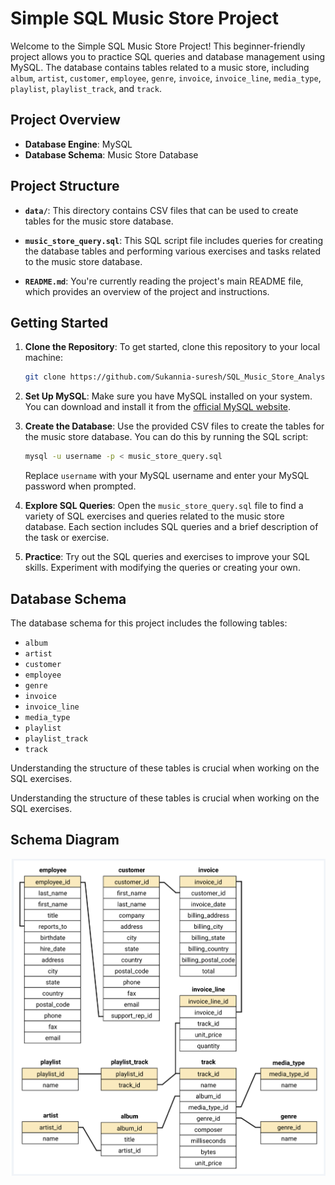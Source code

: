 # Simple SQL Music Store Project

Welcome to the Simple SQL Music Store Project! This beginner-friendly project allows you to practice SQL queries and database management using MySQL. The database contains tables related to a music store, including `album`, `artist`, `customer`, `employee`, `genre`, `invoice`, `invoice_line`, `media_type`, `playlist`, `playlist_track`, and `track`.

## Project Overview

- **Database Engine**: MySQL
- **Database Schema**: Music Store Database

## Project Structure

- **`data/`**: This directory contains CSV files that can be used to create tables for the music store database.

- **`music_store_query.sql`**: This SQL script file includes queries for creating the database tables and performing various exercises and tasks related to the music store database.

- **`README.md`**: You're currently reading the project's main README file, which provides an overview of the project and instructions.

## Getting Started

1. **Clone the Repository**: To get started, clone this repository to your local machine:

   ```bash
   git clone https://github.com/Sukannia-suresh/SQL_Music_Store_Analysis.git
   ```

2. **Set Up MySQL**: Make sure you have MySQL installed on your system. You can download and install it from the [official MySQL website](https://dev.mysql.com/downloads/).

3. **Create the Database**: Use the provided CSV files to create the tables for the music store database. You can do this by running the SQL script:

   ```bash
   mysql -u username -p < music_store_query.sql
   ```

   Replace `username` with your MySQL username and enter your MySQL password when prompted.

4. **Explore SQL Queries**: Open the `music_store_query.sql` file to find a variety of SQL exercises and queries related to the music store database. Each section includes SQL queries and a brief description of the task or exercise.

5. **Practice**: Try out the SQL queries and exercises to improve your SQL skills. Experiment with modifying the queries or creating your own.


## Database Schema

The database schema for this project includes the following tables:

- `album`
- `artist`
- `customer`
- `employee`
- `genre`
- `invoice`
- `invoice_line`
- `media_type`
- `playlist`
- `playlist_track`
- `track`

Understanding the structure of these tables is crucial when working on the SQL exercises.

Understanding the structure of these tables is crucial when working on the SQL exercises.

## Schema Diagram

![Schema Diagram](schema_diagram.png)
